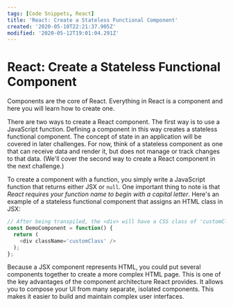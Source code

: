 ```yaml
---
tags: [Code Snippets, React]
title: 'React: Create a Stateless Functional Component'
created: '2020-05-10T22:21:37.905Z'
modified: '2020-05-12T19:01:04.291Z'
---
```


React: Create a Stateless Functional Component
==============================================

Components are the core of React. Everything in React is a component and here you will learn how to create one.

There are two ways to create a React component. The first way is to use a JavaScript function. Defining a component in this way creates a stateless functional component. The concept of state in an application will be covered in later challenges. For now, think of a stateless component as one that can receive data and render it, but does not manage or track changes to that data. (We'll cover the second way to create a React component in the next challenge.)

To create a component with a function, you simply write a JavaScript function that returns either JSX or ```null```. One important thing to note is that *React requires your function name to begin with a capital letter*. Here's an example of a stateless functional component that assigns an HTML class in JSX:
``` javascript
// After being transpiled, the <div> will have a CSS class of 'customClass'
const DemoComponent = function() {
  return (
    <div className='customClass' />
  );
};
```
Because a JSX component represents HTML, you could put several components together to create a more complex HTML page. This is one of the key advantages of the component architecture React provides. It allows you to compose your UI from many separate, isolated components. This makes it easier to build and maintain complex user interfaces.

